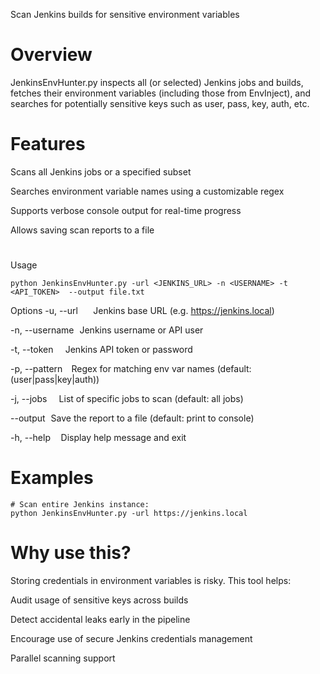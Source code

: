 Scan Jenkins builds for sensitive environment variables

# Overview
JenkinsEnvHunter.py inspects all (or selected) Jenkins jobs and builds, fetches their environment variables (including those from EnvInject), and searches for potentially sensitive keys such as user, pass, key, auth, etc.

# Features
Scans all Jenkins jobs or a specified subset

Searches environment variable names using a customizable regex

Supports verbose console output for real-time progress

Allows saving scan reports to a file

# 
Usage
```
python JenkinsEnvHunter.py -url <JENKINS_URL> -n <USERNAME> -t <API_TOKEN>  --output file.txt
```

Options
-u, --url         Jenkins base URL (e.g. https://jenkins.local)

-n, --username   Jenkins username or API user

-t, --token       Jenkins API token or password

-p, --pattern     Regex for matching env var names (default: (user|pass|key|auth))

-j, --jobs       List of specific jobs to scan (default: all jobs)

--output   Save the report to a file (default: print to console)

-h, --help      Display help message and exit

# Examples
```
# Scan entire Jenkins instance:
python JenkinsEnvHunter.py -url https://jenkins.local 

```

# Why use this?
Storing credentials in environment variables is risky. This tool helps:

Audit usage of sensitive keys across builds

Detect accidental leaks early in the pipeline

Encourage use of secure Jenkins credentials management

Parallel scanning support

